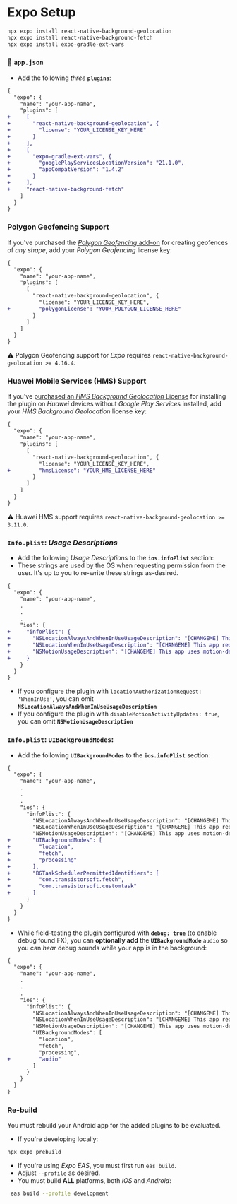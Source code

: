 # Expo Setup

```bash
npx expo install react-native-background-geolocation
npx expo install react-native-background-fetch
npx expo install expo-gradle-ext-vars
```

### :open_file_folder: **`app.json`**

- Add the following *three* __`plugins`__:

```diff
{
  "expo": {
    "name": "your-app-name",
    "plugins": [
+     [
+       "react-native-background-geolocation", {
+         "license": "YOUR_LICENSE_KEY_HERE"
+       }
+     ],
+     [
+       "expo-gradle-ext-vars", {
+         "googlePlayServicesLocationVersion": "21.1.0",
+         "appCompatVersion": "1.4.2"
+       }
+     ],
+     "react-native-background-fetch"
    ]
  }
}
```

### Polygon Geofencing Support

If you've purchased the [*Polygon Geofencing* add-on](https://shop.transistorsoft.com/collections/frontpage/products/polygon-geofencing) for creating geofences of *any shape*, add your *Polygon Geofencing* license key:

```diff
{
  "expo": {
    "name": "your-app-name",
    "plugins": [
      [
        "react-native-background-geolocation", {
          "license": "YOUR_LICENSE_KEY_HERE",
+         "polygonLicense": "YOUR_POLYGON_LICENSE_HERE"
        }
      ]
    ]
  }
}
```

:warning: Polygon Geofencing support for *Expo* requires `react-native-background-geolocation >= 4.16.4`.

### Huawei Mobile Services (HMS) Support

If you've [purchased an *HMS Background Geolocation* License](https://shop.transistorsoft.com/collections/frontpage/products/huawei-background-geolocation) for installing the plugin on _Huawei_ devices without *Google Play Services* installed, add your *HMS Background Geolocation* license key:

```diff
{
  "expo": {
    "name": "your-app-name",
    "plugins": [
      [
        "react-native-background-geolocation", {
          "license": "YOUR_LICENSE_KEY_HERE",
+         "hmsLicense": "YOUR_HMS_LICENSE_HERE"
        }
      ]
    ]
  }
}
```

:warning: Huawei HMS support requires `react-native-background-geolocation >= 3.11.0`.

### `Info.plist`:  *Usage Descriptions*

- Add the following *Usage Descriptions* to the __`ios.infoPlist`__ section:
- These strings are used by the OS when requesting permission from the user.  It's up to you to re-write these strings as-desired.

```diff
{
  "expo": {
    "name": "your-app-name",
    .
    .
    .
    "ios": {
+     "infoPlist": {
+       "NSLocationAlwaysAndWhenInUseUsageDescription": "[CHANGEME] This app requires location in the background",
+       "NSLocationWhenInUseUsageDescription": "[CHANGEME] This app requires location while in use",
+       "NSMotionUsageDescription": "[CHANGEME] This app uses motion-detection to determine the motion-activity of the device (walking, vehicle, bicycle, etc)"
+     }
    }
  }
}
```

- If you configure the plugin with `locationAuthorizationRequest: 'WhenInUse'`, you can omit __`NSLocationAlwaysAndWhenInUseUsageDescription`__
- If you configure the plugin with `disableMotionActivityUpdates: true`, you can omit __`NSMotionUsageDescription`__


### `Info.plist`:  `UIBackgroundModes`:

- Add the following __`UIBackgroundModes`__ to the __`ios.infoPlist`__ section:

```diff
{
  "expo": {
    "name": "your-app-name",
    .
    .
    .
    "ios": {
      "infoPlist": {
        "NSLocationAlwaysAndWhenInUseUsageDescription": "[CHANGEME] This app requires location in the background",
        "NSLocationWhenInUseUsageDescription": "[CHANGEME] This app requires location while in use",
        "NSMotionUsageDescription": "[CHANGEME] This app uses motion-detection to determine the motion-activity of the device (walking, vehicle, bicycle, etc)",
+       "UIBackgroundModes": [
+         "location",
+         "fetch",
+         "processing"
+       ],
+       "BGTaskSchedulerPermittedIdentifiers": [
+         "com.transistorsoft.fetch",
+         "com.transistorsoft.customtask"
+       ]
      }
    }
  }
}
```

- While field-testing the plugin configured with __`debug: true`__ (to enable debug found FX), you can __optionally add__ the __`UIBackgroundMode`__ `audio` so you can *hear* debug sounds while your app is in the background:

```diff
{
  "expo": {
    "name": "your-app-name",
    .
    .
    .
    "ios": {
      "infoPlist": {
        "NSLocationAlwaysAndWhenInUseUsageDescription": "[CHANGEME] This app requires location in the background",
        "NSLocationWhenInUseUsageDescription": "[CHANGEME] This app requires location while in use",
        "NSMotionUsageDescription": "[CHANGEME] This app uses motion-detection to determine the motion-activity of the device (walking, vehicle, bicycle, etc)",
        "UIBackgroundModes": [
          "location",
          "fetch",
          "processing",
+         "audio"
        ]
      }
    }
  }
}
```

### Re-build

You must rebuild your Android app for the added plugins to be evaluated.
- If you're developing locally:

```bash
npx expo prebuild
```

- If you're using *Expo EAS*, you must first run `eas build`.
- Adjust `--profile` as desired.
- You must build __ALL__ platforms, both *iOS* and *Android*:

```bash
 eas build --profile development
```
